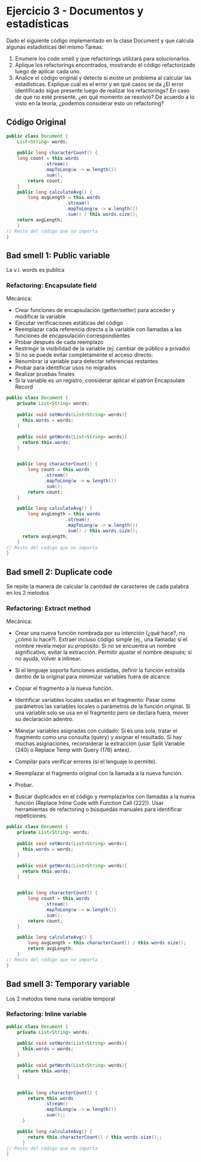 # Ejercicio 3 - Documentos y estadísticas
Dado el siguiente código implementado en la clase Document y que calcula algunas estadísticas del mismo
Tareas:
1) Enumere los code smell y que refactorings utilizará para solucionarlos.
2) Aplique los refactorings encontrados, mostrando el código refactorizado luego de aplicar cada uno.
3) Analice el código original y detecte si existe un problema al calcular las estadísticas. Explique cuál es el error y en qué casos se da ¿El error identificado sigue presente luego de realizar los refactorings? En caso de que no esté presente, ¿en qué momento se resolvió? De acuerdo a lo visto en la teoría, ¿podemos considerar esto un refactoring?

## Código Original
```java
public class Document {
    List<String> words;
  
    public long characterCount() {
 	long count = this.words
              .stream()
              .mapToLong(w -> w.length())
              .sum();
    	return count;
	}
    public long calculateAvg() {
    	long avgLength = this.words
                      .stream()
                      .mapToLong(w -> w.length())
                      .sum() / this.words.size();
 	return avgLength;
	}
// Resto del código que no importa
}
```


## Bad smell 1: Public variable
La v.i. words es publica
### Refactoring: Encapsulate field
Mecánica:
* Crear funciones de encapsulación (getter/setter) para acceder y modificar la variable
* Ejecutar verificaciones estáticas del código
* Reemplazar cada referencia directa a la variable con llamadas a las funciones de encapsulación correspondientes
* Probar después de cada reemplazo
* Restringir la visibilidad de la variable (ej: cambiar de público a privado)
* Si no se puede evitar completamente el acceso directo:
* Renombrar la variable para detectar referencias restantes
* Probar para identificar usos no migrados
* Realizar pruebas finales
* Si la variable es un registro, considerar aplicar el patrón Encapsulate Record 

```java
public class Document {
    private List<String> words;
  
    public void setWords(List<String> words){
      this.words = words;
    }

    public void getWords(List<String> words){
      return this.words;
    }


    public long characterCount() {
 	    long count = this.words
              .stream()
              .mapToLong(w -> w.length())
              .sum();
    	return count;
	}

    public long calculateAvg() {
    	long avgLength = this.words
                      .stream()
                      .mapToLong(w -> w.length())
                      .sum() / this.words.size();
 	  return avgLength;
	}
// Resto del código que no importa
}
```

## Bad smell 2: Duplicate code
Se repite la manera de calcular la cantidad de caracteres de cada palabra en los 2 metodos
### Refactoring: Extract method
Mecánica:
* Crear una nueva función nombrada por su intención (¿qué hace?, no ¿cómo lo hace?).
Extraer incluso código simple (ej., una llamada) si el nombre revela mejor su propósito.
Si no se encuentra un nombre significativo, evitar la extracción.
Permitir ajustar el nombre después; si no ayuda, volver a inlinear.

* Si el lenguaje soporta funciones anidadas, definir la función extraída dentro de la original para minimizar variables fuera de alcance.

* Copiar el fragmento a la nueva función.

* Identificar variables locales usadas en el fragmento:
Pasar como parámetros las variables locales o parámetros de la función original.
Si una variable solo se usa en el fragmento pero se declara fuera, mover su declaración adentro.

* Manejar variables asignadas con cuidado:
Si es una sola, tratar el fragmento como una consulta (query) y asignar el resultado.
Si hay muchas asignaciones, reconsiderar la extracción (usar Split Variable (240) o Replace Temp with Query (178) antes).

* Compilar para verificar errores (si el lenguaje lo permite).

* Reemplazar el fragmento original con la llamada a la nueva función.

* Probar.

* Buscar duplicados en el código y reemplazarlos con llamadas a la nueva función (Replace Inline Code with Function Call (222)).
Usar herramientas de refactoring o búsquedas manuales para identificar repeticiones.

```java
public class Document {
    private List<String> words;
  
    public void setWords(List<String> words){
      this.words = words;
    }

    public void getWords(List<String> words){
      return this.words;
    }


    public long characterCount() {
 	    long count = this.words
              .stream()
              .mapToLong(w -> w.length())
              .sum();
    	return count;
	}

    public long calculateAvg() {
    	long avgLength = this.characterCount() / this.words.size();
 	    return avgLength;
	}
// Resto del código que no importa
}
```


## Bad smell 3: Temporary variable
Los 2 metodos tiene nuna variable temporal
### Refactoring: Inline variable
```java
public class Document {
    private List<String> words;
  
    public void setWords(List<String> words){
      this.words = words;
    }

    public void getWords(List<String> words){
      return this.words;
    }


    public long characterCount() {
    	return this.words
              .stream()
              .mapToLong(w -> w.length())
              .sum();;
	  }

    public long calculateAvg() {
 	    return this.characterCount() / this.words.size();;
	  }
// Resto del código que no importa
}
```